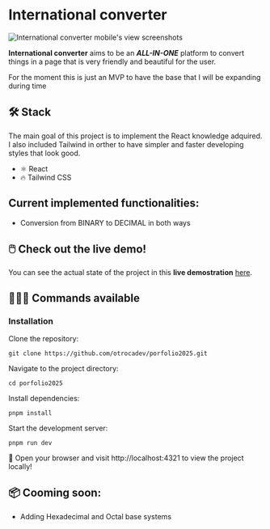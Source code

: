 # International converter

![International converter mobile's view screenshots](/public/screenshot.avif)

**International converter** aims to be an **_ALL-IN-ONE_** platform to convert things in a page that is very friendly and beautiful for the user.

For the moment this is just an MVP to have the base that I will be expanding during time

## 🛠️ Stack

The main goal of this project is to implement the React knowledge adquired. I also included Tailwind in orther to have simpler and faster developing styles that look good.

- ⚛️ React
- 🔥 Tailwind CSS


## Current implemented functionalities:

- Conversion from BINARY to DECIMAL in both ways

## 🖱️ Check out the live demo!

You can see the actual state of the project in this **live demostration** [here](https://internationalconverter.com/).

## 👨🏻‍💻 Commands available

### Installation

Clone the repository:

    git clone https://github.com/otrocadev/porfolio2025.git

Navigate to the project directory:

    cd porfolio2025

Install dependencies:

    pnpm install

Start the development server:

    pnpm run dev

🚀 Open your browser and visit http://localhost:4321 to view the project locally!

## 📦 Cooming soon:

- Adding Hexadecimal and Octal base systems
